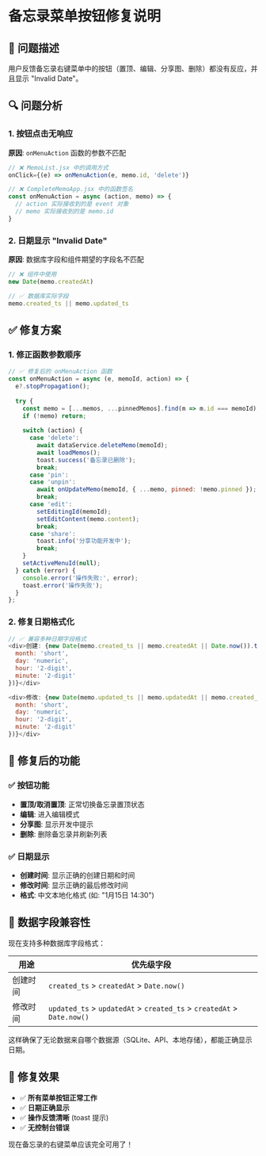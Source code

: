 # 备忘录菜单按钮修复说明

## 🐛 问题描述

用户反馈备忘录右键菜单中的按钮（置顶、编辑、分享图、删除）都没有反应，并且显示 "Invalid Date"。

## 🔍 问题分析

### 1. 按钮点击无响应
**原因**: `onMenuAction` 函数的参数不匹配

```javascript
// ❌ MemoList.jsx 中的调用方式
onClick={(e) => onMenuAction(e, memo.id, 'delete')}

// ❌ CompleteMemoApp.jsx 中的函数签名  
const onMenuAction = async (action, memo) => {
  // action 实际接收到的是 event 对象
  // memo 实际接收到的是 memo.id
}
```

### 2. 日期显示 "Invalid Date"
**原因**: 数据库字段和组件期望的字段名不匹配

```javascript
// ❌ 组件中使用
new Date(memo.createdAt)

// ✅ 数据库实际字段
memo.created_ts || memo.updated_ts
```

## ✅ 修复方案

### 1. 修正函数参数顺序

```javascript
// ✅ 修复后的 onMenuAction 函数
const onMenuAction = async (e, memoId, action) => {
  e?.stopPropagation();
  
  try {
    const memo = [...memos, ...pinnedMemos].find(m => m.id === memoId);
    if (!memo) return;
    
    switch (action) {
      case 'delete':
        await dataService.deleteMemo(memoId);
        await loadMemos();
        toast.success('备忘录已删除');
        break;
      case 'pin':
      case 'unpin':
        await onUpdateMemo(memoId, { ...memo, pinned: !memo.pinned });
        break;
      case 'edit':
        setEditingId(memoId);
        setEditContent(memo.content);
        break;
      case 'share':
        toast.info('分享功能开发中');
        break;
    }
    setActiveMenuId(null);
  } catch (error) {
    console.error('操作失败:', error);
    toast.error('操作失败');
  }
};
```

### 2. 修复日期格式化

```javascript
// ✅ 兼容多种日期字段格式
<div>创建: {new Date(memo.created_ts || memo.createdAt || Date.now()).toLocaleString('zh-CN', {
  month: 'short',
  day: 'numeric', 
  hour: '2-digit',
  minute: '2-digit'
})}</div>

<div>修改: {new Date(memo.updated_ts || memo.updatedAt || memo.created_ts || memo.createdAt || Date.now()).toLocaleString('zh-CN', {
  month: 'short',
  day: 'numeric',
  hour: '2-digit', 
  minute: '2-digit'
})}</div>
```

## 🎯 修复后的功能

### ✅ 按钮功能
- **置顶/取消置顶**: 正常切换备忘录置顶状态
- **编辑**: 进入编辑模式
- **分享图**: 显示开发中提示
- **删除**: 删除备忘录并刷新列表

### ✅ 日期显示
- **创建时间**: 显示正确的创建日期和时间
- **修改时间**: 显示正确的最后修改时间
- **格式**: 中文本地化格式 (如: "1月15日 14:30")

## 🔄 数据字段兼容性

现在支持多种数据库字段格式：

| 用途 | 优先级字段 |
|------|------------|
| 创建时间 | `created_ts` > `createdAt` > `Date.now()` |
| 修改时间 | `updated_ts` > `updatedAt` > `created_ts` > `createdAt` > `Date.now()` |

这样确保了无论数据来自哪个数据源（SQLite、API、本地存储），都能正确显示日期。

## 🎉 修复效果

- ✅ **所有菜单按钮正常工作**
- ✅ **日期正确显示**
- ✅ **操作反馈清晰** (toast 提示)
- ✅ **无控制台错误**

现在备忘录的右键菜单应该完全可用了！